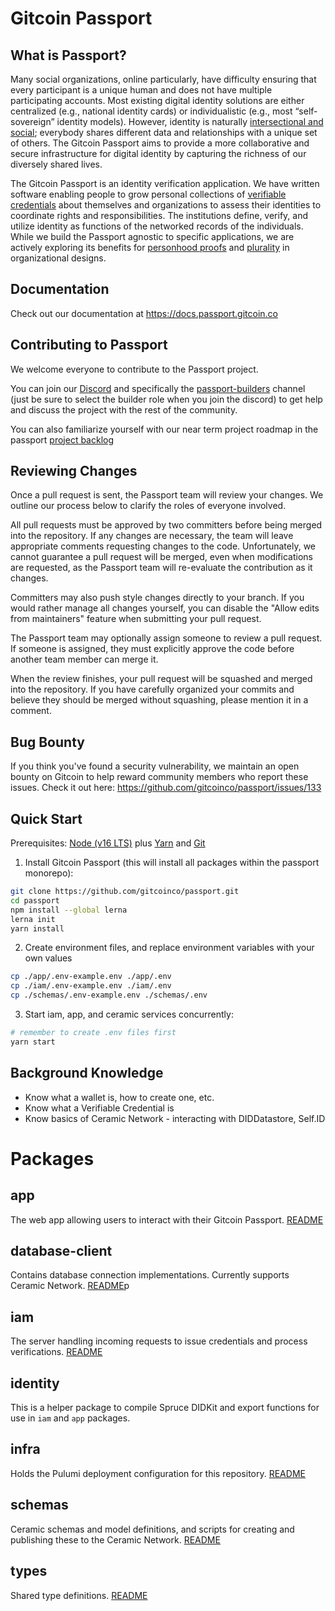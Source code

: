 # Gitcoin Passport

## What is Passport?

Many social organizations, online particularly, have difficulty ensuring that every participant is a unique human and does not have multiple participating accounts. Most existing digital identity solutions are either centralized (e.g., national identity cards) or individualistic (e.g., most “self-sovereign” identity models). However, identity is naturally [intersectional and social](https://www.radicalxchange.org/concepts/intersectional-social-identity/); everybody shares different data and relationships with a unique set of others. The Gitcoin Passport aims to provide a more collaborative and secure infrastructure for digital identity by capturing the richness of our diversely shared lives.

The Gitcoin Passport is an identity verification application. We have written software enabling people to grow personal collections of [verifiable credentials](https://decentralized-id.com/web-standards/w3c/wg/vc/verifiable-credentials/) about themselves and organizations to assess their identities to coordinate rights and responsibilities. The institutions define, verify, and utilize identity as functions of the networked records of the individuals. While we build the Passport agnostic to specific applications, we are actively exploring its benefits for [personhood proofs](https://en.wikipedia.org/wiki/Proof_of_personhood) and [plurality](https://www.radicalxchange.org/media/blog/why-i-am-a-pluralist/) in organizational designs.

## Documentation

Check out our documentation at https://docs.passport.gitcoin.co

## Contributing to Passport

We welcome everyone to contribute to the Passport project.

You can join our [Discord](https://discord.gg/w6K2wwHr) and specifically the [passport-builders](https://discord.com/channels/562828676480237578/986222591096279040) channel (just be sure to select the builder role when you join the discord) to get help and discuss the project with the rest of the community.

You can also familiarize yourself with our near term project roadmap in the passport [project backlog](https://github.com/orgs/gitcoinco/projects/6/views/3)

## Reviewing Changes

Once a pull request is sent, the Passport team will review your changes. We outline our process below to clarify the roles of everyone involved.

All pull requests must be approved by two committers before being merged into the repository. If any changes are necessary, the team will leave appropriate comments requesting changes to the code. Unfortunately, we cannot guarantee a pull request will be merged, even when modifications are requested, as the Passport team will re-evaluate the contribution as it changes.

Committers may also push style changes directly to your branch. If you would rather manage all changes yourself, you can disable the "Allow edits from maintainers" feature when submitting your pull request.

The Passport team may optionally assign someone to review a pull request. If someone is assigned, they must explicitly approve the code before another team member can merge it.

When the review finishes, your pull request will be squashed and merged into the repository. If you have carefully organized your commits and believe they should be merged without squashing, please mention it in a comment.

## Bug Bounty

If you think you've found a security vulnerability, we maintain an open bounty on Gitcoin to help reward community members who report these issues. Check it out here: https://github.com/gitcoinco/passport/issues/133

## Quick Start

Prerequisites: [Node (v16 LTS)](https://nodejs.org/en/download/) plus [Yarn](https://classic.yarnpkg.com/en/docs/install/) and [Git](https://git-scm.com/downloads)

1. Install Gitcoin Passport (this will install all packages within the passport monorepo):

```sh
git clone https://github.com/gitcoinco/passport.git
cd passport
npm install --global lerna
lerna init
yarn install
```

2. Create environment files, and replace environment variables with your own values

```sh
cp ./app/.env-example.env ./app/.env
cp ./iam/.env-example.env ./iam/.env
cp ./schemas/.env-example.env ./schemas/.env
```

3. Start iam, app, and ceramic services concurrently:

```sh
# remember to create .env files first
yarn start
```

## Background Knowledge

- Know what a wallet is, how to create one, etc.
- Know what a Verifiable Credential is
- Know basics of Ceramic Network - interacting with DIDDatastore, Self.ID

# Packages

## app

The web app allowing users to interact with their Gitcoin Passport. [README](app/README.md)

## database-client

Contains database connection implementations. Currently supports Ceramic Network. [README](database-client/README.md)p

## iam

The server handling incoming requests to issue credentials and process verifications. [README](iam/README.md)

## identity

This is a helper package to compile Spruce DIDKit and export functions for use in `iam` and `app` packages.

## infra

Holds the Pulumi deployment configuration for this repository. [README](infra/README.md)

## schemas

Ceramic schemas and model definitions, and scripts for creating and publishing these to the Ceramic Network. [README](schemas/README.md)

## types

Shared type definitions. [README](types/README.md)

